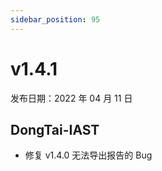 ```yaml
---
sidebar_position: 95
---
```


# v1.4.1

发布日期：2022 年 04 月 11 日

## **DongTai-IAST**

* 修复 v1.4.0 无法导出报告的 Bug





